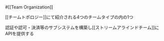 #[[Team Organization]]

[[チームトポロジー]]にて紹介される4つのチームタイプの内の1つ

認証や認可・決済等のサブシステムを構築し[[ストリームアラインドチーム]]にAPIを提供する